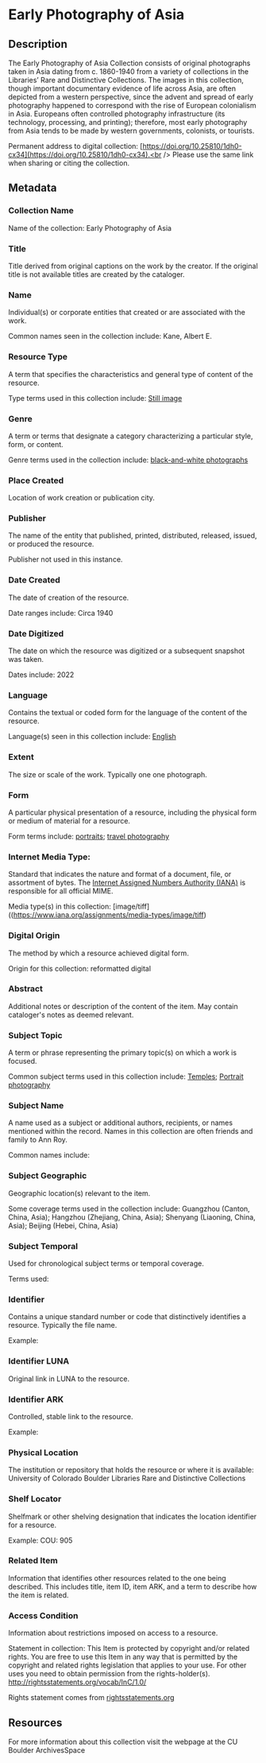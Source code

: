 # Early Photography of Asia

## Description
The Early Photography of Asia Collection consists of original photographs taken in Asia dating from c. 1860-1940 from a variety of collections in the Libraries’ Rare and Distinctive Collections. The images in this collection, though important documentary evidence of life across Asia, are often depicted from a western perspective, since the advent and spread of early photography happened to correspond with the rise of European colonialism in Asia. Europeans often controlled photography infrastructure (its technology, processing, and printing); therefore, most early photography from Asia tends to be made by western governments, colonists, or tourists. 

Permanent address to digital collection: [https://doi.org/10.25810/1dh0-cx34](https://doi.org/10.25810/1dh0-cx34).<br /> 
Please use the same link when sharing or citing the collection.

## Metadata

### Collection Name
Name of the collection: Early Photography of Asia

### Title
Title derived from original captions on the work by the creator. If the original title is not available titles are created by the cataloger.

### Name
Individual(s) or corporate entities that created or are associated with the work. 

Common names seen in the collection include: Kane, Albert E.

### Resource Type
A term that specifies the characteristics and general type of content of the resource. 

Type terms used in this collection include: [Still image](http://id.loc.gov/vocabulary/resourceTypes/img)

### Genre
A term or terms that designate a category characterizing a particular style, form, or content. 

Genre terms used in the collection include: [black-and-white photographs](http://vocab.getty.edu/page/aat/300128347)
### Place Created
Location of work creation or publication city. 

### Publisher
The name of the entity that published, printed, distributed, released, issued, or produced the resource.

Publisher not used in this instance.

### Date Created
The date of creation of the resource. 

Date ranges include: Circa 1940

### Date Digitized
The date on which the resource was digitized or a subsequent snapshot was taken. 

Dates include: 2022

### Language
Contains the textual or coded form for the language of the content of the resource. 

Language(s) seen in this collection include: [English](http://id.loc.gov/vocabulary/iso639-2/eng)

### Extent
The size or scale of the work. Typically one one photograph.

### Form
A particular physical presentation of a resource, including the physical form or medium of material for a resource. 

Form terms include: [portraits](http://vocab.getty.edu/page/aat/300417957); [travel photography](http://vocab.getty.edu/page/aat/300054230)

### Internet Media Type: 
Standard that indicates the nature and format of a document, file, or assortment of bytes. The [Internet Assigned Numbers Authority (IANA)](https://www.iana.org/assignments/media-types/media-types.xhtml) is responsible for all official MIME. 

Media type(s) in this collection: [image/tiff]((https://www.iana.org/assignments/media-types/image/tiff)

### Digital Origin
The method by which a resource achieved digital form.

 Origin for this collection: reformatted digital

### Abstract
Additional notes or description of the content of the item. May contain cataloger's notes as deemed relevant.

### Subject Topic
A term or phrase representing the primary topic(s) on which a work is focused. 

Common subject terms used in this collection include: [Temples](http://id.worldcat.org/fast/1147397); [Portrait photography](http://id.worldcat.org/fast/1072259)

### Subject Name
A name used as a subject or additional authors, recipients, or names mentioned within the record. Names in this collection are often friends and family to Ann Roy.

Common names include:

### Subject Geographic
Geographic location(s) relevant to the item. 

Some coverage terms used in the collection include: Guangzhou (Canton, China, Asia); Hangzhou (Zhejiang, China, Asia); Shenyang (Liaoning, China, Asia); Beijing (Hebei, China, Asia)

### Subject Temporal
Used for chronological subject terms or temporal coverage. 

Terms used:


### Identifier
Contains a unique standard number or code that distinctively identifies a resource. Typically the file name. 

Example: 

### Identifier LUNA	
Original link in LUNA to the resource. 

### Identifier ARK
Controlled, stable link to the resource. 

Example: 

### Physical Location
The institution or repository that holds the resource or where it is available: University of Colorado Boulder Libraries Rare and Distinctive Collections

### Shelf Locator
Shelfmark or other shelving designation that indicates the location identifier for a resource. 

Example: COU: 905

### Related Item
Information that identifies other resources related to the one being described. This includes title, item ID, item ARK, and a term to describe how the item is related.

### Access Condition
Information about restrictions imposed on access to a resource.

Statement in collection: This Item is protected by copyright and/or related rights. You are free to use this Item in any way that is permitted by the copyright and related rights legislation that applies to your use. For other uses you need to obtain permission from the rights-holder(s). http://rightsstatements.org/vocab/InC/1.0/

Rights statement comes from [rightsstatements.org](https://rightsstatements.org/page/1.0/?language=en)

## Resources
For more information about this collection visit the webpage at the CU Boulder ArchivesSpace
